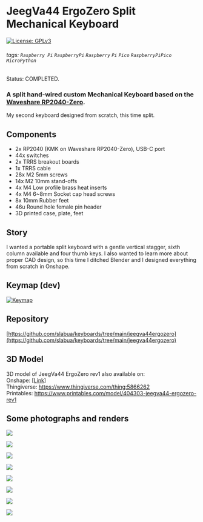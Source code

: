 # JeegVa44 ErgoZero Split Mechanical Keyboard
[![License: GPLv3][GPLimg]][GPLurl]
###### tags: `Raspberry Pi` `RaspberryPi` `Raspberry` `Pi` `Pico` `RaspberryPiPico` `MicroPython`
Status: COMPLETED.

### A split hand-wired custom Mechanical Keyboard based on the [Waveshare RP2040-Zero](https://www.waveshare.com/rp2040-zero.htm).


My second keyboard designed from scratch, this time split.

## Components
- 2x RP2040 (KMK on Waveshare RP2040-Zero), USB-C port
- 44x switches
- 2x TRRS breakout boards
- 1x TRRS cable
- 28x M2 5mm screws
- 14x M2 10mm stand-offs
- 4x M4 Low profile brass heat inserts
- 4x M4 6~8mm Socket cap head screws
- 8x 10mm Rubber feet
- 46u Round hole female pin header
- 3D printed case, plate, feet

## Story
I wanted a portable split keyboard with a gentle vertical stagger, sixth column available and four thumb keys.
I also wanted to learn more about proper CAD design, so this time I ditched Blender and I designed everything from scratch in Onshape.

## Keymap (dev)
[![Keymap](https://user-images.githubusercontent.com/1002978/224697898-16c69c0d-269a-4b4d-b75d-77ac0a3a7a33.png)](http://www.keyboard-layout-editor.com/#/gists/682da89ee55639fe9fc0c6a14366d514)

## Repository
[https://github.com/slabua/keyboards/tree/main/jeegva44ergozero](https://github.com/slabua/keyboards/tree/main/jeegva44ergozero)

## 3D Model
3D model of JeegVa44 ErgoZero rev1 also available on:  
Onshape: [[Link]](https://cad.onshape.com/documents/5100a1aea8e406302df5bca3/w/c11b98ab1821eb9b6ec6d694/e/c7ba09cd25f0a52e98e90cc7?renderMode=0&uiState=63f3134e972d0e62899c2fd1)  
Thingiverse: https://www.thingiverse.com/thing:5866262  
Printables: https://www.printables.com/model/404303-jeegva44-ergozero-rev1

## Some photographs and renders
![](https://user-images.githubusercontent.com/1002978/227757296-3444a756-7c1d-40c5-be6f-ea894601a2e2.png)

![](https://user-images.githubusercontent.com/1002978/220076736-48311ead-f571-4514-94b0-c20eeff6a3e7.png)

![](https://user-images.githubusercontent.com/1002978/220076775-9cc11e6d-384e-45f6-b55f-16183a347f13.png)

![](https://user-images.githubusercontent.com/1002978/220076812-72775826-cee6-4f8c-bb00-cc36ecc35bd7.png)

![](https://user-images.githubusercontent.com/1002978/220077905-02eff85f-a54e-4961-b354-891b4a763b15.png)

![](https://user-images.githubusercontent.com/1002978/220078101-3dfe218e-875e-49f1-8cbd-50827f1ecbfe.png)

![](https://user-images.githubusercontent.com/1002978/220088277-dccbc2e6-9317-4538-8717-1b0355c5082b.png)

![](https://user-images.githubusercontent.com/1002978/220088373-1304f527-4478-45a1-bf85-fd26ca7a95b8.png)


[GPLimg]: https://img.shields.io/badge/License-GPLv3-blue.svg
[GPLurl]: https://www.gnu.org/licenses/gpl-3.0
